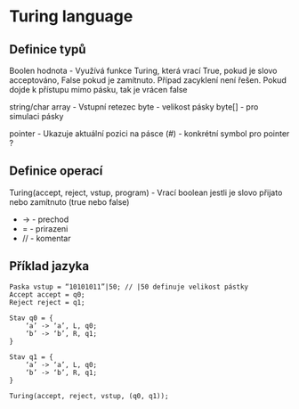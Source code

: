 # Turing language
## Definice typů

Boolen hodnota - Využívá funkce Turing, která vrací True, pokud je slovo acceptováno, False pokud je zamítnuto. Případ zacyklení není řešen. Pokud dojde k přístupu mimo pásku, tak je vrácen false

string/char array - Vstupní retezec
byte - velikost pásky
byte[] - pro simulaci pásky

pointer - Ukazuje aktuální pozici na pásce (#) - konkrétní symbol pro pointer ?

## Definice operací

Turing(accept, reject, vstup, program) - Vrací boolean jestli je slovo přijato nebo zamítnuto (true nebo false)

- -> 	- prechod
- = 	- prirazeni
- //  	- komentar

## Příklad jazyka

```
Paska vstup = “10101011”|50; // |50 definuje velikost pástky
Accept accept = q0;
Reject reject = q1;

Stav q0 = {
	‘a’ -> ‘a’, L, q0;
	‘b’ -> ‘b’, R, q1;
}

Stav q1 = {
	‘a’ -> ‘a’, L, q0;
	‘b’ -> ‘b’, R, q1;
}

Turing(accept, reject, vstup, (q0, q1));
```
